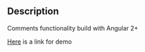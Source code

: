 ## Description
Comments functionality build with Angular 2+

[Here](https://sinfuls0ul.github.io/comments/) is a link for demo
